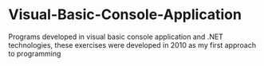 # Visual-Basic-Console-Application
Programs developed in visual basic console application and .NET technologies, these exercises were developed in 2010 as my first approach to programming
